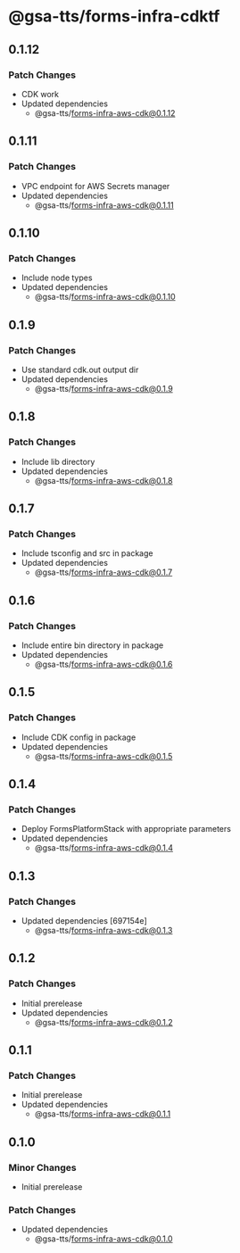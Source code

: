 # @gsa-tts/forms-infra-cdktf

## 0.1.12

### Patch Changes

- CDK work
- Updated dependencies
  - @gsa-tts/forms-infra-aws-cdk@0.1.12

## 0.1.11

### Patch Changes

- VPC endpoint for AWS Secrets manager
- Updated dependencies
  - @gsa-tts/forms-infra-aws-cdk@0.1.11

## 0.1.10

### Patch Changes

- Include node types
- Updated dependencies
  - @gsa-tts/forms-infra-aws-cdk@0.1.10

## 0.1.9

### Patch Changes

- Use standard cdk.out output dir
- Updated dependencies
  - @gsa-tts/forms-infra-aws-cdk@0.1.9

## 0.1.8

### Patch Changes

- Include lib directory
- Updated dependencies
  - @gsa-tts/forms-infra-aws-cdk@0.1.8

## 0.1.7

### Patch Changes

- Include tsconfig and src in package
- Updated dependencies
  - @gsa-tts/forms-infra-aws-cdk@0.1.7

## 0.1.6

### Patch Changes

- Include entire bin directory in package
- Updated dependencies
  - @gsa-tts/forms-infra-aws-cdk@0.1.6

## 0.1.5

### Patch Changes

- Include CDK config in package
- Updated dependencies
  - @gsa-tts/forms-infra-aws-cdk@0.1.5

## 0.1.4

### Patch Changes

- Deploy FormsPlatformStack with appropriate parameters
- Updated dependencies
  - @gsa-tts/forms-infra-aws-cdk@0.1.4

## 0.1.3

### Patch Changes

- Updated dependencies [697154e]
  - @gsa-tts/forms-infra-aws-cdk@0.1.3

## 0.1.2

### Patch Changes

- Initial prerelease
- Updated dependencies
  - @gsa-tts/forms-infra-aws-cdk@0.1.2

## 0.1.1

### Patch Changes

- Initial prerelease
- Updated dependencies
  - @gsa-tts/forms-infra-aws-cdk@0.1.1

## 0.1.0

### Minor Changes

- Initial prerelease

### Patch Changes

- Updated dependencies
  - @gsa-tts/forms-infra-aws-cdk@0.1.0
